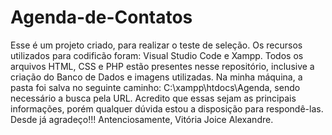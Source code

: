 # Agenda-de-Contatos
Esse é um projeto criado, para realizar o teste de seleção.
Os recursos utilizados para codificão foram: Visual Studio Code e Xampp.
Todos os arquivos HTML, CSS e PHP estão presentes nesse repositório, inclusive a criação do Banco de Dados e imagens utilizadas.
Na minha máquina, a pasta foi salva no seguinte caminho: C:\xampp\htdocs\Agenda, sendo necessário a busca pela URL.
Acredito que essas sejam as principais informações, porém qualquer dúvida estou a disposição para respondê-las.
  Desde já agradeço!!!
  Antenciosamente, Vitória Joice Alexandre.
